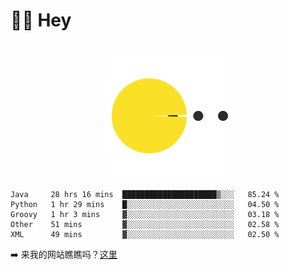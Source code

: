 
# 👋🏻 Hey
<div align="center">
	<br>
	<img src="https://raw.githubusercontent.com/Aniket965/Aniket965/master/pacman.svg?sanitize=true" width="200" height="200">
	<br>
</div>

<!--START_SECTION:waka-->
```text
Java     28 hrs 16 mins  █████████████████████▒░░░   85.24 % 
Python   1 hr 29 mins    █░░░░░░░░░░░░░░░░░░░░░░░░   04.50 % 
Groovy   1 hr 3 mins     ▓░░░░░░░░░░░░░░░░░░░░░░░░   03.18 % 
Other    51 mins         ▓░░░░░░░░░░░░░░░░░░░░░░░░   02.58 % 
XML      49 mins         ▓░░░░░░░░░░░░░░░░░░░░░░░░   02.50 % 
```
<!--END_SECTION:waka-->

 ➡️  来我的网站瞧瞧吗？[这里](https://www.shaolongfei.com)
